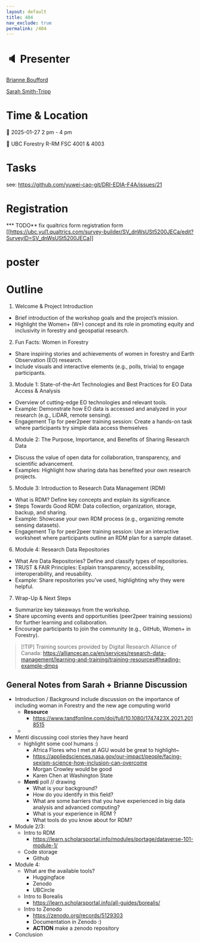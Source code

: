 ```yaml
---
layout: default
title: 404
nav_exclude: true
permalink: /404
---
```


# :speaker: Presenter

[Brianne Boufford](https://github.com/brianneboufford)

[Sarah Smith-Tripp](https://sarahsmithtripp.github.io/)

# Time & Location

:calendar: 2025-01-27 2 pm - 4 pm

:round_pushpin: UBC Forestry R-RM FSC 4001 & 4003

# Tasks

see: <https://github.com/yuwei-cao-git/DRI-EDIA-F4A/issues/21>

# Registration

\*\*\* TODO\*\* fix qualtrics form registration form [[<https://ubc.yul1.qualtrics.com/survey-builder/SV_dnWsUSt5200JECa/edit?SurveyID=SV_dnWsUSt5200JECa>]]

# poster

# Outline

1.  Welcome & Project Introduction

-   Brief introduction of the workshop goals and the project’s mission.
-   Highlight the Women+ (W+) concept and its role in promoting equity and inclusivity in forestry and geospatial research.

2.  Fun Facts: Women in Forestry

-   Share inspiring stories and achievements of women in forestry and Earth Observation (EO) research.
-   Include visuals and interactive elements (e.g., polls, trivia) to engage participants.

3.  Module 1: State-of-the-Art Technologies and Best Practices for EO Data Access & Analysis

-   Overview of cutting-edge EO technologies and relevant tools.
-   Example: Demonstrate how EO data is accessed and analyzed in your research (e.g., LiDAR, remote sensing).
-   Engagement Tip for peer2peer training session: Create a hands-on task where participants try simple data access themselves

4.  Module 2: The Purpose, Importance, and Benefits of Sharing Research Data

-   Discuss the value of open data for collaboration, transparency, and scientific advancement.
-   Examples: Highlight how sharing data has benefited your own research projects.

5.  Module 3: Introduction to Research Data Management (RDM)

-   What is RDM? Define key concepts and explain its significance.
-   Steps Towards Good RDM: Data collection, organization, storage, backup, and sharing.
-   Example: Showcase your own RDM process (e.g., organizing remote sensing datasets).
-   Engagement Tip for peer2peer training session: Use an interactive worksheet where participants outline an RDM plan for a sample dataset.

6.  Module 4: Research Data Repositories

-   What Are Data Repositories? Define and classify types of repositories.
-   TRUST & FAIR Principles: Explain transparency, accessibility, interoperability, and reusability.
-   Example: Share repositories you’ve used, highlighting why they were helpful.

7.  Wrap-Up & Next Steps

-   Summarize key takeaways from the workshop.
-   Share upcoming events and opportunities (peer2peer training sessions) for further learning and collaboration.
-   Encourage participants to join the community (e.g., GitHub, Women+ in Forestry).

> [!TIP] Training sources provided by Digital Research Alliance of Canada: <https://alliancecan.ca/en/services/research-data-management/learning-and-training/training-resources#heading-example-dmps>

## General Notes from Sarah + Brianne Discussion

-   Introduction / Background include discussion on the importance of including woman in Forestry and the new age computing world
    -   **Resource**
        -   <https://www.tandfonline.com/doi/full/10.1080/1747423X.2021.2018515>
    -   
-   Menti discussing cool stories they have heard
    -   highlight some cool humans :)
        -   Africa Flores who I met at AGU would be great to highlight\~
        -   <https://appliedsciences.nasa.gov/our-impact/people/facing-sexism-science-how-inclusion-can-overcome>
        -   Morgan Crowley would be good
        -   Karen Chen at Washington State
    -   **Menti** poll // drawing
        -   What is your background?
        -   How do you identify in this field?
        -   What are some barriers that you have experienced in big data analysis and advanced computing?
        -   What is your experience in RDM ?
        -   What tools do you know about for RDM?
-   Module 2/3:
    -   Intro to RDM
        -   <https://learn.scholarsportal.info/modules/portage/dataverse-101-module-1/>
    -   Code storage
        -   Github
-   Module 4:
    -   What are the available tools?
        -   Huggingface
        -   Zenodo
        -   UBCircle
    -   Intro to Borealis
        -   <https://learn.scholarsportal.info/all-guides/borealis/>
    -   Intro to Zenodo
        -   <https://zenodo.org/records/5129303>
        -   Documentation in Zenodo :)
        -   **ACTION** make a zenodo repository
-   Conclusion
